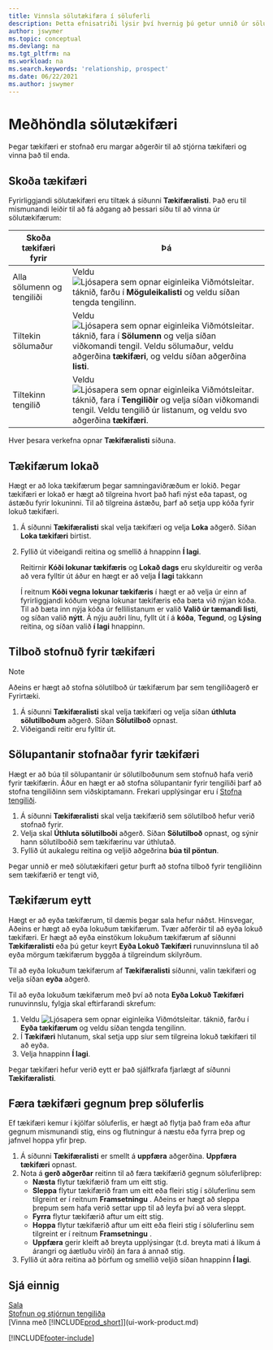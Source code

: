 ```yaml
---
title: Vinnsla sölutækifæra í söluferli
description: Þetta efnisatriði lýsir því hvernig þú getur unnið úr sölutækifærum í söluferlum og fært tækifæri í gegnum stig söluferlis.
author: jswymer
ms.topic: conceptual
ms.devlang: na
ms.tgt_pltfrm: na
ms.workload: na
ms.search.keywords: 'relationship, prospect'
ms.date: 06/22/2021
ms.author: jswymer
---
```

# <a name="process-sales-opportunities"></a><a name="process-sales-opportunities"></a><a name="process-sales-opportunities"></a>Meðhöndla sölutækifæri
Þegar tækifæri er stofnað eru margar aðgerðir til að stjórna tækifæri og vinna það til enda.

## <a name="to-view-opportunities"></a><a name="to-view-opportunities"></a><a name="to-view-opportunities"></a>Skoða tækifæri
Fyrirliggjandi sölutækifæri eru tiltæk á síðunni **Tækifæralisti**. Það eru til mismunandi leiðir til að fá aðgang að þessari síðu til að vinna úr sölutækifærum:

| Skoða tækifæri fyrir | Þá |
| --- | --- |
| Alla sölumenn og tengiliði |Veldu ![Ljósapera sem opnar eiginleika Viðmótsleitar.](media/ui-search/search_small.png "Segðu mér hvað þú vilt gera") táknið, farðu í **Möguleikalisti** og veldu síðan tengda tengilinn. |
| Tiltekin sölumaður |Veldu ![Ljósapera sem opnar eiginleika Viðmótsleitar.](media/ui-search/search_small.png "Segðu mér hvað þú vilt gera") táknið, fara í **Sölumenn** og velja síðan viðkomandi tengil. Veldu sölumaður, veldu aðgerðina **tækifæri**, og veldu síðan aðgerðina **listi**. |
| Tiltekinn tengilið |Veldu ![Ljósapera sem opnar eiginleika Viðmótsleitar.](media/ui-search/search_small.png "Segðu mér hvað þú vilt gera") táknið, fara í **Tengiliðir** og velja síðan viðkomandi tengil. Veldu tengilið úr listanum, og veldu svo aðgerðina **tækifæri**. |

Hver þesara verkefna opnar **Tækifæralisti** síðuna.

## <a name="to-close-opportunities"></a><a name="to-close-opportunities"></a><a name="to-close-opportunities"></a>Tækifærum lokað
Hægt er að loka tækifærum þegar samningaviðræðum er lokið. Þegar tækifæri er lokað er hægt að tilgreina hvort það hafi nýst eða tapast, og ástæðu fyrir lokuninni. Til að tilgreina ástæðu, þarf að setja upp kóða fyrir lokuð tækifæri.

1. Á síðunni **Tækifæralisti** skal velja tækifæri og velja **Loka** aðgerð. Síðan **Loka tækifæri** birtist.
2. Fyllið út viðeigandi reitina og smellið á hnappinn **Í lagi**.

   Reitirnir **Kóði lokunar tækifæris** og **Lokað dags** eru skyldureitir og verða að vera fylltir út áður en hægt er að velja **Í lagi** takkann

   Í reitnum **Kóði vegna lokunar tækifæris** í hægt er að velja úr einn af fyrirliggjandi kóðum vegna lokunar tækifæris eða bæta við nýjan kóða. Til að bæta inn nýja kóða úr fellilistanum er valið **Valið úr tæmandi listi**, og síðan valið **nýtt**. Á nýju auðri línu, fyllt út í á **kóða**, **Tegund**, og **Lýsing** reitina, og síðan valið **í lagi** hnappinn.

## <a name="to-create-quotes-for-opportunities"></a><a name="to-create-quotes-for-opportunities"></a><a name="to-create-quotes-for-opportunities"></a>Tilboð stofnuð fyrir tækifæri
> [!NOTE]
> Aðeins er hægt að stofna sölutilboð úr tækifærum þar sem tengiliðagerð er Fyrirtæki.

1. Á síðunni **Tækifæralisti** skal velja tækifæri og velja síðan **úthluta sölutilboðum** aðgerð. Síðan **Sölutilboð** opnast.
2. Viðeigandi reitir eru fylltir út.

## <a name="to-create-sales-orders-for-opportunities"></a><a name="to-create-sales-orders-for-opportunities"></a><a name="to-create-sales-orders-for-opportunities"></a>Sölupantanir stofnaðar fyrir tækifæri
Hægt er að búa til sölupantanir úr sölutilboðunum sem stofnuð hafa verið fyrir tækifærin. Áður en hægt er að stofna sölupantanir fyrir tengiliði þarf að stofna tengiliðinn sem viðskiptamann. Frekari upplýsingar eru í [Stofna tengiliði](marketing-create-contact-companies.md).

1. Á síðunni **Tækifæralisti** skal velja tækifærið sem sölutilboð hefur verið stofnað fyrir.
2. Velja skal **Úthluta sölutilboði** aðgerð. Síðan **Sölutilboð** opnast, og sýnir hann sölutilboðið sem tækifærinu var úthlutað.
3. Fyllið út aukalegu reitina og veljið  aðgeðrina **búa til pöntun**.

Þegar unnið er með sölutækifæri getur þurft að stofna tilboð fyrir tengiliðinn sem tækifærið er tengt við,

## <a name="to-delete-opportunities"></a><a name="to-delete-opportunities"></a><a name="to-delete-opportunities"></a>Tækifærum eytt
Hægt er að eyða tækifærum, til dæmis þegar sala hefur náðst. Hinsvegar, Aðeins er hægt að eyða  lokuðum tækifærum. Tvær aðferðir til að eyða lokuð tækifæri. Er hægt að eyða einstökum lokuðum tækifærum af síðunni **Tækifæralisti** eða þú getur keyrt **Eyða Lokuð Tækifæri** runuvinnsluna til að eyða mörgum tækifærum byggða á tilgreindum skilyrðum.

Til að eyða lokuðum tækifærum af **Tækifæralisti** síðunni, valin tækifæri og velja síðan **eyða** aðgerð.

Til að eyða lokuðum tækifærum með því að nota **Eyða Lokuð Tækifæri** runuvinnslu, fylgja skal eftirfarandi skrefum:

1. Veldu ![Ljósapera sem opnar eiginleika Viðmótsleitar.](media/ui-search/search_small.png "Segðu mér hvað þú vilt gera") táknið, farðu í **Eyða tækifærum** og veldu síðan tengda tengilinn.
2. Í **Tækifæri** hlutanum, skal setja upp síur sem tilgreina lokuð tækifæri til að eyða.
3. Velja hnappinn **Í lagi**.

Þegar tækifæri hefur verið eytt er það sjálfkrafa fjarlægt af síðunni **Tækifæralisti**.

## <a name="to-move-an-opportunity-through-sales-cycle-stages"></a><a name="to-move-an-opportunity-through-sales-cycle-stages"></a><a name="to-move-an-opportunity-through-sales-cycle-stages"></a>Færa tækifæri gegnum þrep söluferlis
Ef tækifæri kemur í kjölfar söluferlis, er hægt að flytja það fram eða aftur gegnum mismunandi stig, eins og flutningur á næstu eða fyrra þrep og jafnvel hoppa yfir þrep.

1. Á síðunni **Tækifæralisti** er smellt á **uppfæra** aðgerðina. **Uppfæra tækifæri** opnast.
2. Nota á **gerð aðgerðar** reitinn til að færa tækifærið gegnum söluferliþrep:
   * **Næsta** flytur tækifærið fram um eitt stig.
   * **Sleppa** flytur tækifærið fram um eitt eða fleiri stig í söluferlinu sem tilgreint er í reitnum **Framsetningu** . Aðeins er hægt að sleppa þrepum sem hafa verið settar upp til að leyfa því að vera sleppt.
   * **Fyrra** flytur tækifærið aftur um eitt stig.
   * **Hoppa** flytur tækifærið aftur um eitt eða fleiri stig í söluferlinu sem tilgreint er í reitnum **Framsetningu** .
   * **Uppfæra** gerir kleift að breyta upplýsingar (t.d. breyta mati á líkum á árangri og áætluðu virði) án fara á annað stig.
3. Fyllið út aðra reitina að þörfum og smellið veljið síðan hnappinn **Í lagi**.

## <a name="see-also"></a><a name="see-also"></a><a name="see-also"></a>Sjá einnig
[Sala](sales-manage-sales.md)  
[Stofnun og stjórnun tengiliða](marketing-contacts.md)  
[Vinna með [!INCLUDE[prod_short](includes/prod_short.md)]](ui-work-product.md)


[!INCLUDE[footer-include](includes/footer-banner.md)]
